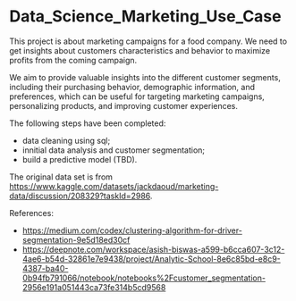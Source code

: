 # Data_Science_Marketing_Use_Case

This project is about marketing campaigns for a food company. We need to get insights about customers characteristics and behavior to maximize profits from the coming campaign. 

We aim to provide valuable insights into the different customer segments, including their purchasing behavior, demographic information, and preferences, which can be useful for targeting marketing campaigns, personalizing products, and improving customer experiences.

The following steps have been completed:
- data cleaning using sql;
- innitial data analysis and customer segmentation;
- build a predictive model (TBD). 

The original data set is from https://www.kaggle.com/datasets/jackdaoud/marketing-data/discussion/208329?taskId=2986.

References:
- https://medium.com/codex/clustering-algorithm-for-driver-segmentation-9e5d18ed30cf
- https://deepnote.com/workspace/asish-biswas-a599-b6cca607-3c12-4ae6-b54d-32861e7e9438/project/Analytic-School-8e6c85bd-e8c9-4387-ba40-0b94fb791066/notebook/notebooks%2Fcustomer_segmentation-2956e191a051443ca73fe314b5cd9568
